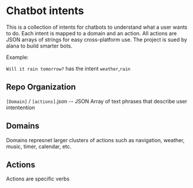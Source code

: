 # Chatbot intents

This is a collection of intents for chatbots to understand what a user wants to do. Each intent is mapped to a domain and an action. All actions are JSON arrays of strings for easy cross-platform use. The project is sued by alana to build smarter bots. 

Example:

`Will it rain tomorrow?` has the intent `weather`,`rain`

## Repo Organization
`[Domain]` / `[actions]`.json -- JSON Array of text phrases that describe user intentention

## Domains
Domains represnet larger clusters of actions such as navigation, weather, music, timer, calendar, etc.

## Actions
Actions are specific verbs
